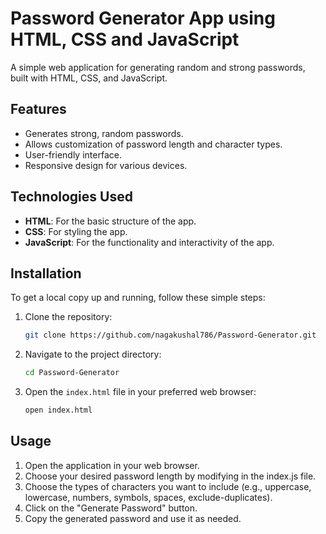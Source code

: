 # Password Generator App using HTML, CSS and JavaScript

A simple web application for generating random and strong passwords, built with HTML, CSS, and JavaScript.

## Features

- Generates strong, random passwords.
- Allows customization of password length and character types.
- User-friendly interface.
- Responsive design for various devices.

## Technologies Used

- **HTML**: For the basic structure of the app.
- **CSS**: For styling the app.
- **JavaScript**: For the functionality and interactivity of the app.

## Installation

To get a local copy up and running, follow these simple steps:

1. Clone the repository:
    ```sh
    git clone https://github.com/nagakushal786/Password-Generator.git
    ```

2. Navigate to the project directory:
    ```sh
    cd Password-Generator
    ```

3. Open the `index.html` file in your preferred web browser:
    ```sh
    open index.html
    ```

## Usage

1. Open the application in your web browser.
2. Choose your desired password length by modifying in the index.js file.
3. Choose the types of characters you want to include (e.g., uppercase, lowercase, numbers, symbols, spaces, exclude-duplicates).
4. Click on the "Generate Password" button.
5. Copy the generated password and use it as needed.